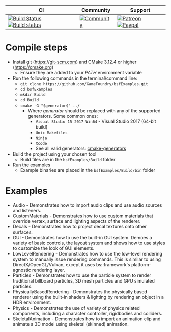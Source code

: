 | CI            | Community   | Support |
| ------------- |-------------|--------|
[![Build Status](https://travis-ci.org/GameFoundry/bsfExamples.svg?branch=master)](https://travis-ci.org/GameFoundry/bsfExamples) [![Build status](https://ci.appveyor.com/api/projects/status/wvb1erthd4pvehqr?svg=true)](https://ci.appveyor.com/project/BearishSun/bsfexamples) | [![Community](https://img.shields.io/discourse/https/discourse.bsframework.io/posts.svg)](https://discourse.bsframework.io) | [![Patreon](https://img.shields.io/badge/Donate-Patreon-orange.svg)](https://www.patreon.com/bePatron?c=1646501) [![Paypal](https://img.shields.io/badge/Donate-Paypal-blue.svg)](https://www.paypal.me/MarkoPintera/10)

# Compile steps

- Install git (https://git-scm.com) and CMake 3.12.4 or higher (https://cmake.org)
	- Ensure they are added to your *PATH* environment variable
- Run the following commands in the terminal/command line:
	- `git clone https://github.com/GameFoundry/bsfExamples.git`
	- `cd bsfExamples`
	- `mkdir Build`
	- `cd Build`
	- `cmake -G "$generator$" ../`
		- Where *$generator$* should be replaced with any of the supported generators. Some common ones:
			- `Visual Studio 15 2017 Win64` - Visual Studio 2017 (64-bit build)
			- `Unix Makefiles`
			- `Ninja`
			- `Xcode`
			- See all valid generators: [cmake-generators](https://cmake.org/cmake/help/latest/manual/cmake-generators.7.html)
- Build the project using your chosen tool
	- Build files are in the `bsfExamples/Build` folder
- Run the examples
	- Example binaries are placed in the `bsfExamples/Build/bin` folder

# Examples
* Audio - Demonstrates how to import audio clips and use audio sources and listeners.
* CustomMaterials - Demonstrates how to use custom materials that override vertex, surface and lighting aspects of the renderer.
* Decals - Demonstrates how to project decal textures onto other surfaces.
* GUI - Demonstrates how to use the built-in GUI system. Demoes a variety of basic controls, the layout system and shows how to use styles to customize the look of GUI elements.
* LowLevelRendering - Demonstrates how to use the low-level rendering system to manually issue rendering commands. This is similar to using DirectX/OpenGL/Vulkan, except it uses bs::framework's platform-agnostic rendering layer.
* Particles - Demonstrates how to use the particle system to render traditional billboard particles, 3D mesh particles and GPU simulated particles.
* PhysicallyBasedRendering - Demonstrates the physically based renderer using the built-in shaders & lighting by rendering an object in a HDR environment.
* Physics - Demonstrates the use of variety of physics related components, including a character controller, rigidbodies and colliders.
* SkeletalAnimation - Demonstrates how to import an animation clip and animate a 3D model using skeletal (skinned) animation.